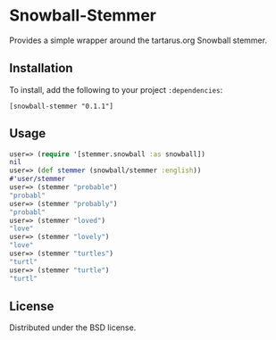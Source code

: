# Snowball-Stemmer

Provides a simple wrapper around the tartarus.org Snowball stemmer.

## Installation

To install, add the following to your project `:dependencies`:

    [snowball-stemmer "0.1.1"]

## Usage

```clojure
user=> (require '[stemmer.snowball :as snowball])
nil
user=> (def stemmer (snowball/stemmer :english))
#'user/stemmer
user=> (stemmer "probable")
"probabl"
user=> (stemmer "probably")
"probabl"
user=> (stemmer "loved")
"love"
user=> (stemmer "lovely")
"love"
user=> (stemmer "turtles")
"turtl"
user=> (stemmer "turtle")
"turtl"
```

## License

Distributed under the BSD license.
